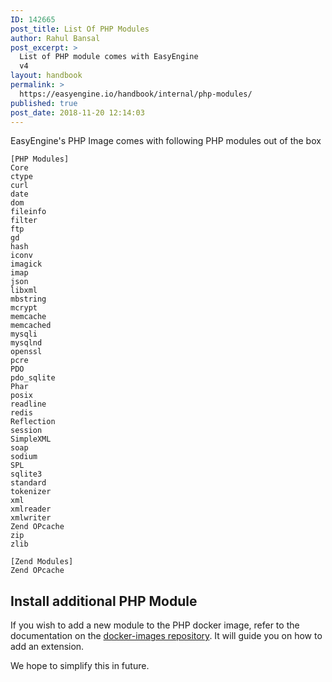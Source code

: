 ```yaml
---
ID: 142665
post_title: List Of PHP Modules
author: Rahul Bansal
post_excerpt: >
  List of PHP module comes with EasyEngine
  v4
layout: handbook
permalink: >
  https://easyengine.io/handbook/internal/php-modules/
published: true
post_date: 2018-11-20 12:14:03
---
```

<!-- wp:paragraph -->
<p>EasyEngine's PHP Image comes with following PHP modules out of the box</p>
<!-- /wp:paragraph -->

<!-- wp:code -->
<pre class="wp-block-code"><code>[PHP Modules]
Core
ctype
curl
date
dom
fileinfo
filter
ftp
gd
hash
iconv
imagick
imap
json
libxml
mbstring
mcrypt
memcache
memcached
mysqli
mysqlnd
openssl
pcre
PDO
pdo_sqlite
Phar
posix
readline
redis
Reflection
session
SimpleXML
soap
sodium
SPL
sqlite3
standard
tokenizer
xml
xmlreader
xmlwriter
Zend OPcache
zip
zlib

[Zend Modules]
Zend OPcache</code></pre>
<!-- /wp:code -->

<!-- wp:heading -->
<h2>Install additional PHP Module</h2>
<!-- /wp:heading -->

<!-- wp:paragraph -->
<p>If you wish to add a new module to the PHP docker image, refer to the documentation on the&nbsp;<a href="https://github.com/docker-library/docs/blob/master/php/README.md#how-to-install-more-php-extensions">docker-images repository</a>. It will guide you on how to add an extension.</p>
<!-- /wp:paragraph -->

<!-- wp:paragraph -->
<p>We hope to simplify this in future.</p>
<!-- /wp:paragraph -->